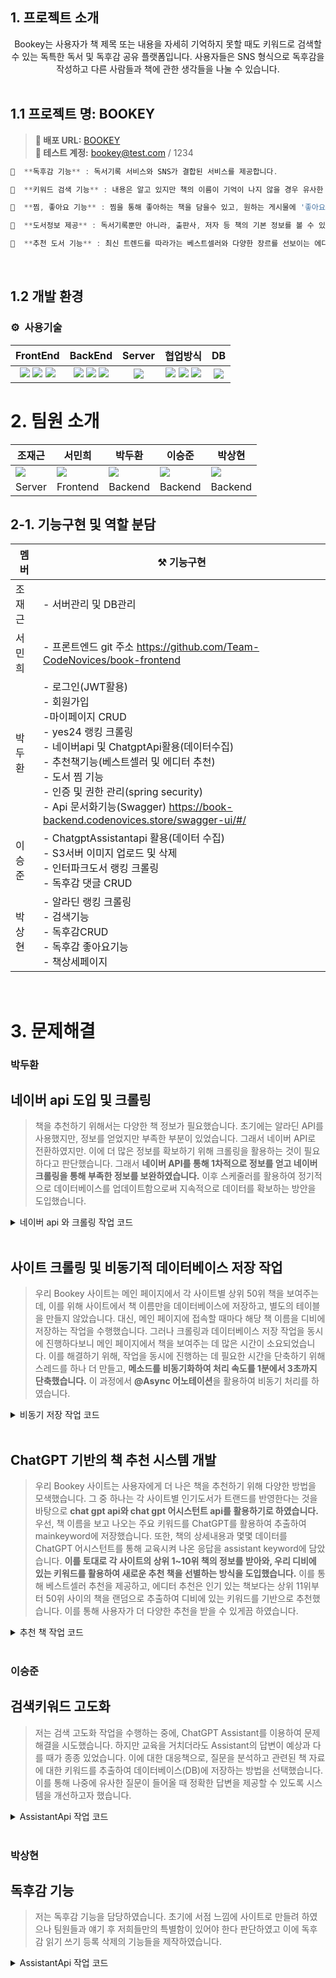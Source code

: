 ## 1. 프로젝트 소개

<div align="center">
Bookey는 사용자가 책 제목 또는 내용을 자세히 기억하지 못할 때도 키워드로 검색할 수 있는 독특한 독서 및 독후감 공유 플랫폼입니다. 
사용자들은 SNS 형식으로 독후감을 작성하고 다른 사람들과 책에 관한 생각들을 나눌 수 있습니다.
</div>
<br>


## 1.1 프로젝트 명: BOOKEY

> **🔗 배포 URL:** [BOOKEY](https://book.codenovices.store) <br />
**🔗 테스트 계정:** bookey@test.com / 1234
```jsx
📕  **독후감 기능** : 독서기록 서비스와 SNS가 결합된 서비스를 제공합니다.

📗  **키워드 검색 기능** : 내용은 알고 있지만 책의 이름이 기억이 나지 않을 경우 유사한 단어를 추적해 책을 찾아줍니다.

📒  **찜, 좋아요 기능** : 찜을 통해 좋아하는 책을 담을수 있고, 원하는 게시물에 '좋아요'를 누르거나 댓글을 등록할 수 있습니다.

📙  **도서정보 제공** : 독서기록뿐만 아니라, 출판사, 저자 등 책의 기본 정보를 볼 수 있는 기능이 있습니다.

📒  **추천 도서 기능** : 최신 트렌드를 따라가는 베스트셀러와 다양한 장르를 선보이는 에디터 추천 책을 소개하여 사용자들이 검색으로 소비하는 불필요한 시간을 절약할 수 있습니다. 
```
<br>

## 1.2 개발 환경

### ⚙️   사용기술 
| FrontEnd | BackEnd | Server | 협업방식 | DB |
| :----: | :----: | :----: | :----: |:----: |
| <img src="https://img.shields.io/badge/React-61DAFB?style=flat-square&logo=React&logoColor=black"> <img src="	https://img.shields.io/badge/Flutter-02569B?style=for-the-badge&logo=flutter&logoColor=white"> <img src="https://img.shields.io/badge/JavaScript-F7DF1E.svg?style=flat-square&logo=JavaScript&logoColor=black"> | <img src="https://img.shields.io/badge/REST API-000000?style=flat-square&logo=logoColor=white"> <img src="https://img.shields.io/badge/Java-ED8B00?style=for-the-badge&logo=openjdk&logoColor=white"> <img src="https://img.shields.io/badge/Spring-6DB33F?style=for-the-badge&logo=spring&logoColor=white"> | <img src="https://img.shields.io/badge/Amazon_AWS-232F3E?style=for-the-badge&logo=amazon-aws&logoColor=white"> | <img src="https://img.shields.io/badge/-Swagger-%23Clojure?style=for-the-badge&logo=swagger&logoColor=white"> <img src="https://img.shields.io/badge/GitHub-181717?style=flat-square&logo=GitHub&logoColor=white"> <img src="https://img.shields.io/badge/Discord-5865F2?style=flat-square&logo=Discord&logoColor=white"> | <img src="https://img.shields.io/badge/MariaDB-003545?style=for-the-badge&logo=mariadb&logoColor=white"> | 


# 2. 팀원 소개
|조재근|서민희|박두환|이승준|박상현|
|---|---|---|---|---|
|<a href="https://github.com/M0nk2y"><img src="https://img.shields.io/badge/GitHub-181717?style=flat&logo=GitHub&logoColor=white"/></a>|<a href="https://github.com/plant0303"><img src="https://img.shields.io/badge/GitHub-181717?style=flat&logo=GitHub&logoColor=white"/></a>|<a href="https://github.com/duhwan05"><img src="https://img.shields.io/badge/GitHub-181717?style=flat&logo=GitHub&logoColor=white"/></a>|<a href="https://github.com/seung-jun2"><img src="https://img.shields.io/badge/GitHub-181717?style=flat&logo=GitHub&logoColor=white"/></a>|<a href="https://github.com/psh980121"><img src="https://img.shields.io/badge/GitHub-181717?style=flat&logo=GitHub&logoColor=white"/></a>|
|Server|Frontend|Backend|Backend|Backend|

## 2-1. 기능구현 및 역할 분담

| 멤버 | ⚒️ 기능구현 |
|---|---|
| 조재근 | - 서버관리 및 DB관리 |
| 서민희 | - 프론트엔드 git 주소 https://github.com/Team-CodeNovices/book-frontend |
| 박두환 | - 로그인(JWT활용)<br> - 회원가입<br> -마이페이지 CRUD<br>  - yes24 랭킹 크롤링<br> - 네이버api 및 ChatgptApi활용(데이터수집)<br> - 추천책기능(베스트셀러 및 에디터 추천)<br> - 도서 찜 기능<br> - 인증 및 권한 관리(spring security)<br> - Api 문서화기능(Swagger) https://book-backend.codenovices.store/swagger-ui/#/ |
| 이승준 | - ChatgptAssistantapi 활용(데이터 수집)<br> - S3서버 이미지 업로드 및 삭제<br> - 인터파크도서 랭킹 크롤링<br> - 독후감 댓글 CRUD  |
| 박상현 | - 알라딘 랭킹 크롤링<br> - 검색기능<br> - 독후감CRUD<br> - 독후감 좋아요기능<br> - 책상세페이지<br> |


<br />

# 3. 문제해결

### 박두환 
## 네이버 api 도입 및 크롤링

>책을 추천하기 위해서는 다양한 책 정보가 필요했습니다. 초기에는 알라딘 API를 사용했지만, 정보를 얻었지만 부족한 부분이 있었습니다. 그래서 네이버 API로 전환하였지만. 
이에 더 많은 정보를 확보하기 위해 크롤링을 활용하는 것이 필요하다고 판단했습니다. 그래서 **네이버 API를 통해 1차적으로 정보를 얻고 네이버 크롤링을 통해 부족한 정보를 보완하였습니다.**
이후 스케줄러를 활용하여 정기적으로 데이터베이스를 업데이트함으로써 지속적으로 데이터를 확보하는 방안을 도입했습니다.

<details>
<summary>네이버 api 와 크롤링 작업 코드</summary>
<div markdown="1">
  
  ```java
    //네이버 api Data 받아서 업데이트 처리하는 메소드
    @Scheduled(cron = "0 0/30 * * * *") // 매 30분마다 반복
    public void updateBooksFromApi() throws IOException {
        if (isServer) {     //서버에서 일때만 스케줄러가 사용할수 있게
            List<OurBookDto> nullList = dao.selectnull();
            if (!nullList.isEmpty()) {
                for (OurBookDto bookDto : nullList) {
                    List<OurBookDto> updatedBookDtoList = getNaverApi(bookDto.getBookname());
                    for (OurBookDto updatedBookDto : updatedBookDtoList) {
                        List<OurBookDto> infoList = getNaverCrawling(updatedBookDto.getLink());
                        if (!infoList.isEmpty()) {
                            OurBookDto infoDto = infoList.get(0);
                            OurBookDto updatedDto = new OurBookDto();
                            updatedDto.setLink(updatedBookDto.getLink());
                            updatedDto.setImage(updatedBookDto.getImage());
                            updatedDto.setBookname(bookDto.getBookname());
                            updatedDto.setAuthor(updatedBookDto.getAuthor());
                            updatedDto.setPublisher(updatedBookDto.getPublisher());
                            updatedDto.setGenre(infoDto.getGenre());
                            updatedDto.setContents(infoDto.getContents());
                            updatedDto.setBookdetail(updatedBookDto.getBookdetail());
                            updatedDto.setAuthordetail(infoDto.getAuthordetail());
                            updatedDto.setPrice(updatedBookDto.getPrice());
                            updatedDto.setWritedate(updatedBookDto.getWritedate());
                            updatedDto.setMainkeyword(null);
                            updatedDto.setAssistkeyword(null);
                            dao.updateBooksByList(Collections.singletonList(updatedDto));
                            log.info("책 정보 업데이트 완료. bookname: " + bookDto.getBookname());
                        }
                    }
                }
                log.info("업데이트 완료!!");
            } else {
                log.info("업데이트할 리스트가 없어 종료합니다.");
            }
        } else {
            log.info("서버가 아니므로 작업을 스킵합니다.");
        }
    }

    //네이버 크롤링하는 메소드
    public static List<OurBookDto> getNaverCrawling(String link) throws IOException {
        Document doc = Jsoup.connect(link).get();
        List<OurBookDto> list = new ArrayList<>();

        //장르
        Element genreElement = doc.select("[class*=bookCatalogTop_category__]").last();
        String genre = (genreElement != null && !genreElement.text().isEmpty()) ? genreElement.text() : "정보 없음";
        // 목차
        Element contentsElement = doc.select("[class*=infoItem_data_text__]").last();
        String contents = (contentsElement != null && !contentsElement.text().isEmpty()) ? contentsElement.text() : "정보 없음";
        // 저자 소개
        Element authorDetailElement = doc.select("[class*=authorIntroduction_introduce_text__]").first();
        String authorDetail = (authorDetailElement != null && !authorDetailElement.text().isEmpty()) ? authorDetailElement.text() : "정보 없음";

        // OurBookDto 객체에 정보 저장
        OurBookDto bookDto = new OurBookDto();
        bookDto.setGenre(genre);
        bookDto.setContents(contents);
        bookDto.setAuthordetail(authorDetail);

        list.add(bookDto);

        return list;
    }

    //네이버 api 받아오는 메소드
    public List<OurBookDto> getNaverApi(String bookName) throws IOException {
        // 외부 API의 엔드포인트 URL
        String apiUrl = "https://openapi.naver.com/v1/search/book.json?display=1&query=" + bookName;

        // REST 요청을 보내기 위한 RestTemplate 객체 생성
        RestTemplate restTemplate = new RestTemplate();

        // HTTP 요청 헤더 설정
        HttpHeaders headers = new HttpHeaders();
        headers.set("X-Naver-Client-Id", NaverId);
        headers.set("X-Naver-Client-Secret", NaverSecret);
        HttpEntity<String> entity = new HttpEntity<>(headers);

        // API에 GET 요청을 보내고 JSON 형식으로 응답을 받아옴
        ResponseEntity<String> responseEntity = restTemplate.exchange(apiUrl, HttpMethod.GET, entity, String.class);
        String jsonResponse = responseEntity.getBody();

        // JSON 응답을 분석하여 필요한 필드 추출
        ObjectMapper objectMapper = new ObjectMapper();
        List<OurBookDto> bookList = new ArrayList<>();
        JsonNode root = objectMapper.readTree(jsonResponse);
        JsonNode items = root.path("items");

        for (JsonNode item : items) {
            OurBookDto apiData = new OurBookDto();
            String link = item.path("link").asText();
            apiData.setLink(link != null && !link.isEmpty() ? link : "정보 없음");
            String image = item.path("image").asText();
            apiData.setImage(image != null && !image.isEmpty() ? image : "정보 없음");
            String author = item.path("author").asText().replace("^", ",");
            apiData.setAuthor(author != null && !author.isEmpty() ? author : "정보 없음");
            String publisher = item.path("publisher").asText();
            apiData.setPublisher(publisher != null && !publisher.isEmpty() ? publisher : "정보 없음");
            String description = item.path("description").asText();
            apiData.setBookdetail(description != null && !description.isEmpty() ? description : "정보 없음");
            String price = item.path("discount").asText();
            apiData.setPrice(price != null && !price.isEmpty() ? price : "정보 없음");
            String pubdate = item.path("pubdate").asText();
            apiData.setWritedate(pubdate != null && !pubdate.isEmpty() ? pubdate : "정보 없음");

            bookList.add(apiData);
        }
        return bookList;
    }  
```
</div>
</details>

<br />

## 사이트 크롤링 및 비동기적 데이터베이스 저장 작업

>우리 Bookey 사이트는 메인 페이지에서 각 사이트별 상위 50위 책을 보여주는데, 이를 위해 사이트에서 책 이름만을 데이터베이스에 저장하고, 별도의 테이블을 만들지 않았습니다. 
대신, 메인 페이지에 접속할 때마다 해당 책 이름을 디비에 저장하는 작업을 수행했습니다. 그러나 크롤링과 데이터베이스 저장 작업을 동시에 진행하다보니 메인 페이지에서 책을 보여주는 데 
많은 시간이 소요되었습니다. 이를 해결하기 위해, 작업을 동시에 진행하는 데 필요한 시간을 단축하기 위해 스레드를 하나 더 만들고, **메소드를 비동기화하여 처리 속도를 1분에서 3초까지 단축했습니다.**
이 과정에서 **@Async 어노테이션**을 활용하여 비동기 처리를 하였습니다.

<details>
<summary>비동기 저장 작업 코드</summary>
<div markdown="1">

- 페이지에서 랭킹을 보여주면서 저장을 하기위해 **랭킹만을 반환하는 기능**과 **책을 저장 기능**이 있는 스레드를 나누어 비동기로 처리하였습니다.
  ```java
    //랭킹 반환하는 클래스
  
    //예스24 크롤링 메소드
    public List<RankingDto> getYes24DataNew(int startP, int stopP) throws IOException {
        String baseUrl = "https://www.yes24.com/";
        List<RankingDto> list = new ArrayList<>();
        int count = 0;
        int totalpage = stopP;
        for (int page = startP; page <= totalpage; page++) {
            String pageUrl = baseUrl + "/Product/Category/BestSeller?categoryNumber=001&pageNumber=" + page + "&pageSize=120";
            Document doc = Jsoup.connect(pageUrl).get();
            Elements goods = doc.select("[data-goods-no]");

            for (Element good : goods) {
                count++;
                if (count >= 51) {
                    break;
                }
                String gdName = good.select(".gd_name").text();
                if (gdName == null || gdName.isEmpty()) {
                    gdName = "19세 도서";
                }
                String image = good.select(".lazy").attr("data-original");
                String infoAuth = good.select(".info_auth").text();
                String infoPub = good.select(".info_pub").text();
                String rank = good.select(".ico.rank").text();

                RankingDto dto = new RankingDto(
                        Integer.parseInt(rank),
                        image,
                        gdName,
                        infoAuth,
                        infoPub
                );
                list.add(dto);
            }

        }
        return list;
    }

    // yes24 50위 반환하고 전체 크롤링 하는 메소드
    public List<RankingDto> getYes24Top50() throws IOException {
        //50위까지만 처리하고 리턴
        List<RankingDto> yes24Top50 = getYes24DataNew(1, 1);

        // getYes24Another()를 비동기적으로 실행
        asyncService.getYes24Another();
        return yes24Top50;
    }
  ```

  ```java
    //저장작업을 하는 클래스

    //yes24 전체데이터 가져온 후 insert 하는 메소드(비동기)
    @Async
    public void getYes24Another() throws IOException {
        List<RankingDto> list = getYes24DataNew(1, 9);
        insertYes24Data(list);
    }

    //에스 24 크롤링 하는 메소드
    public static List<RankingDto> getYes24DataNew(int startP, int stopP) throws IOException {
        String baseUrl = "https://www.yes24.com/";
        List<RankingDto> list = new ArrayList<>();
        int totalpage = stopP;
        for (int page = startP; page <= totalpage; page++) {
            String pageUrl = baseUrl + "/Product/Category/BestSeller?categoryNumber=001&pageNumber=" + page + "&pageSize=120";
            Document doc = Jsoup.connect(pageUrl).get();
            Elements goods = doc.select("[data-goods-no]");

            for (Element good : goods) {
                String gdName = good.select(".gd_name").text().split("\\(")[0].trim();
                if (gdName == null || gdName.isEmpty()) {
                    gdName = "19세 도서";
                }

                RankingDto dto = RankingDto.rankingDtoBuilder().bookname(gdName).build();
                list.add(dto);
            }
        }
        return list;
    }

    //ourbook에 없는 데이터 insert 하는 메소드(yes24)
    public void insertYes24Data(List<RankingDto> yes24) throws IOException {
        List<OurBookDto> existBooks = dao.select();
        List<OurBookDto> list2 = new ArrayList<>();

        for (RankingDto yes24Dto : yes24) {

            String finalBookNameText = yes24Dto.getBookname();
            boolean exist = existBooks.stream().anyMatch(existingBook -> existingBook.getBookname().replaceAll("\\s", "").equals(finalBookNameText.replaceAll("\\s", "")));
            if (!exist) {
                OurBookDto dto2 = OurBookDto.ourBookDtoBuilder().bookname(finalBookNameText).build();
                list2.add(dto2);
            }
        }
        // 여러번 insert 되는 문제를 막기위해 비동기로 진행
        if (!list2.isEmpty()) {
            log.info("insert 시작 (Yes24)");
            dao.insert(list2);
            log.info("새로운 Yes24 책 정보를 insert 하였습니다.");
        } else {
            log.info("추가된 책이 없습니다.");
        }
    }
  ```
  
</div>
</details>

<br />

## ChatGPT 기반의 책 추천 시스템 개발

> 우리 Bookey 사이트는 사용자에게 더 나은 책을 추천하기 위해 다양한 방법을 모색했습니다. 그 중 하나는 각 사이트별 인기도서가 트랜드를 반영한다는 것을 바탕으로 **chat gpt api와 chat gpt 어시스턴트 api를 활용하기로 하였습니다.**
우선, 책 이름을 보고 나오는 주요 키워드를 ChatGPT를 활용하여 추출하여 mainkeyword에 저장했습니다. 또한, 책의 상세내용과 몇몇 데이터를 ChatGPT 어시스턴트를 통해 교육시켜 나온 응답을 assistant keyword에 담았습니다.
>**이를 토대로 각 사이트의 상위 1~10위 책의 정보를 받아와, 우리 디비에 있는 키워드를 활용하여 새로운 추천 책을 선별하는 방식을 도입했습니다.**
> 이를 통해 베스트셀러 추천을 제공하고, 에디터 추천은 인기 있는 책보다는 상위 11위부터 50위 사이의 책을 랜덤으로 추출하여 디비에 있는 키워드를 기반으로 추천했습니다.
> 이를 통해 사용자가 더 다양한 추천을 받을 수 있게끔 하였습니다.

<details>
<summary>추천 책 작업 코드</summary>
<div markdown="1">
  
  ```java

    //베스트,에디터 추천 도서 불러오기
    public List<RecommendBooksDto> randomBooksFromTopN(int start, int end, int pick) throws IOException {
        List<RecommendBooksDto> recommendedBooks = new ArrayList<>();
        List<RankingDto> yes24Top50 = yes24.getYes24DataNew(1,1);

        if (!yes24Top50.isEmpty()) {

            List<RankingDto> topNBooks = yes24Top50.subList(start, end);
            Collections.shuffle(topNBooks);

            for (int i = 0; i < Math.min(pick, topNBooks.size()); i++) {
                RankingDto rankingDto = topNBooks.get(i);
                RecommendBooksDto recommendBooksDto = new RecommendBooksDto();
                String genre = dao.selectAuthor(rankingDto.getBookname());

                recommendBooksDto.setImage(rankingDto.getImage());
                recommendBooksDto.setGenre(genre);
                recommendBooksDto.setBookname(rankingDto.getBookname());
                recommendBooksDto.setAuthor(rankingDto.getAuthor());

                recommendedBooks.add(recommendBooksDto);
            }
        }
        return recommendedBooks;
    }

  ```
</div>
</details>

<br />

### 이승준  
## 검색키워드 고도화

>저는 검색 고도화 작업을 수행하는 중에, ChatGPT Assistant를 이용하여 문제 해결을 시도했습니다. 하지만 교육을 거치더라도 Assistant의 답변이 예상과 다를 때가 종종 있었습니다. 
이에 대한 대응책으로, 질문을 분석하고 관련된 책 자료에 대한 키워드를 추출하여 데이터베이스(DB)에 저장하는 방법을 선택했습니다. 이를 통해 나중에 유사한 질문이 들어올 때 
정확한 답변을 제공할 수 있도록 시스템을 개선하고자 했습니다.

<details>
<summary>AssistantApi 작업 코드</summary>
<div markdown="1">

```java
// Assistant 메시지 보내기 및 실행하는 메소드
    public Map<String, Object> sendMessage(String bookname, String bookdetail) {

            String bookDetailMessage = "\n\nBookdetail:\n" +
                    "Book Name: " + bookname + "\n" +
                    "bookdetail: " + bookdetail + "\n" +
                    "내가 너에게 준 bookname하고 bookdetail에서 준 정보로 단어로된 키워드 5개만 뽑아줘 그리고 공백 없이 키워드만 보여줘"
                    ;

            HttpHeaders headers = createHeaders();
            Map<String, Object> requestBody = new HashMap<>();
            requestBody.put("role", "user");
            requestBody.put("content", bookDetailMessage);

            String messageUrl = threadurl + "/" + lastThreadId + "/messages";
            String assistantRunUrl = threadurl + "/" + lastThreadId + "/runs";

            try {
                // 메시지 전송
                ResponseEntity<String> messageResponseEntity = restTemplate.exchange(messageUrl, HttpMethod.POST,
                        new HttpEntity<>(requestBody, headers), String.class);
                String messageResponseBody = messageResponseEntity.getBody();

                // Assistant 실행
                ResponseEntity<Map> responseEntity = restTemplate.postForEntity(assistantRunUrl,
                        new HttpEntity<>(Collections.singletonMap("assistant_id", assistantId), headers), Map.class);
                Map<String, String> responseBody = responseEntity.getBody();
                String runId = responseBody.get("id");
                System.out.println("Assistant run started successfully for thread ID: " + lastThreadId);
                System.out.println("Run ID: " + runId);

                return Map.of("status", "Success", "responseBody", messageResponseBody);
            } catch (HttpClientErrorException e) {
                return Map.of("status", "Error");
            } catch (Exception e) {
                log.error("Exception occurred: {}", e.getMessage());
                return Map.of("status", "Error");
            }
        }

 // 키워드 업데이트
    // @Scheduled(cron = "0 */2 * * * *")
    public void updateAssistKeywords() {
        if (!isServer) {
            // 서버 환경에서는 스케줄러를 동작시킵니다.
            int count = 0;
            List<OurBookDto> books = dao.assistnull();
            if (books.isEmpty()) {
                log.info("No books found with null assist keyword.");
                return;
            }

            for (OurBookDto book : books) {
                if (count >= 1) {
                    log.info("Reached the limit of 1 updates.");
                    break;
                }

                try {
                    sendMessage(book.getBookname(), book.getBookdetail());
                    Thread.sleep(10000);
                    OpenAIResponse response = getLastMessage();
                    if (response != null && response.getText() != null && !response.getText().isEmpty()) {
                        book.setAssistkeyword(response.getText());
                        dao.updateAssistKeyword(Collections.singletonList(book));
                        log.info("Updated assist keyword for book: {}", book.getBookname());
                        count++;
                    } else {
                        log.error("Failed to retrieve message from OpenAI.");
                    }
                } catch (Exception e) {
                    log.error("Exception occurred while updating assist keyword: {}", e.getMessage());
                }
            }
        } else {
            // 로컬 환경에서는 스케줄러를 비활성화합니다.
            log.info("Scheduler is disabled in local environment.");
            return;
        }
    }
```
</div>
</details>
</div>
</details>

<br />

### 박상현  
## 독후감 기능

> 저는 독후감 기능을 담당하였습니다. 초기에 서점 느낌에 사이트로 만들려 하였으나 팀원들과 얘기 후 저희들만의 특별함이
> 있어야 한다 판단하였고 이에 독후감 읽기 쓰기 등록 삭제의 기능들을 제작하였습니다.

<details>
<summary>AssistantApi 작업 코드</summary>
<div markdown="1">

```java
// Assistant 메시지 보내기 및 실행하는 메소드
    public Map<String, Object> sendMessage(String bookname, String bookdetail) {

            String bookDetailMessage = "\n\nBookdetail:\n" +
                    "Book Name: " + bookname + "\n" +
                    "bookdetail: " + bookdetail + "\n" +
                    "내가 너에게 준 bookname하고 bookdetail에서 준 정보로 단어로된 키워드 5개만 뽑아줘 그리고 공백 없이 키워드만 보여줘"
                    ;

            HttpHeaders headers = createHeaders();
            Map<String, Object> requestBody = new HashMap<>();
            requestBody.put("role", "user");
            requestBody.put("content", bookDetailMessage);

            String messageUrl = threadurl + "/" + lastThreadId + "/messages";
            String assistantRunUrl = threadurl + "/" + lastThreadId + "/runs";

            try {
                // 메시지 전송
                ResponseEntity<String> messageResponseEntity = restTemplate.exchange(messageUrl, HttpMethod.POST,
                        new HttpEntity<>(requestBody, headers), String.class);
                String messageResponseBody = messageResponseEntity.getBody();

                // Assistant 실행
                ResponseEntity<Map> responseEntity = restTemplate.postForEntity(assistantRunUrl,
                        new HttpEntity<>(Collections.singletonMap("assistant_id", assistantId), headers), Map.class);
                Map<String, String> responseBody = responseEntity.getBody();
                String runId = responseBody.get("id");
                System.out.println("Assistant run started successfully for thread ID: " + lastThreadId);
                System.out.println("Run ID: " + runId);

                return Map.of("status", "Success", "responseBody", messageResponseBody);
            } catch (HttpClientErrorException e) {
                return Map.of("status", "Error");
            } catch (Exception e) {
                log.error("Exception occurred: {}", e.getMessage());
                return Map.of("status", "Error");
            }
        }

 // 키워드 업데이트
    // @Scheduled(cron = "0 */2 * * * *")
    public void updateAssistKeywords() {
        if (!isServer) {
            // 서버 환경에서는 스케줄러를 동작시킵니다.
            int count = 0;
            List<OurBookDto> books = dao.assistnull();
            if (books.isEmpty()) {
                log.info("No books found with null assist keyword.");
                return;
            }

            for (OurBookDto book : books) {
                if (count >= 1) {
                    log.info("Reached the limit of 1 updates.");
                    break;
                }

                try {
                    sendMessage(book.getBookname(), book.getBookdetail());
                    Thread.sleep(10000);
                    OpenAIResponse response = getLastMessage();
                    if (response != null && response.getText() != null && !response.getText().isEmpty()) {
                        book.setAssistkeyword(response.getText());
                        dao.updateAssistKeyword(Collections.singletonList(book));
                        log.info("Updated assist keyword for book: {}", book.getBookname());
                        count++;
                    } else {
                        log.error("Failed to retrieve message from OpenAI.");
                    }
                } catch (Exception e) {
                    log.error("Exception occurred while updating assist keyword: {}", e.getMessage());
                }
            }
        } else {
            // 로컬 환경에서는 스케줄러를 비활성화합니다.
            log.info("Scheduler is disabled in local environment.");
            return;
        }
    }
```
</div>
</details>
